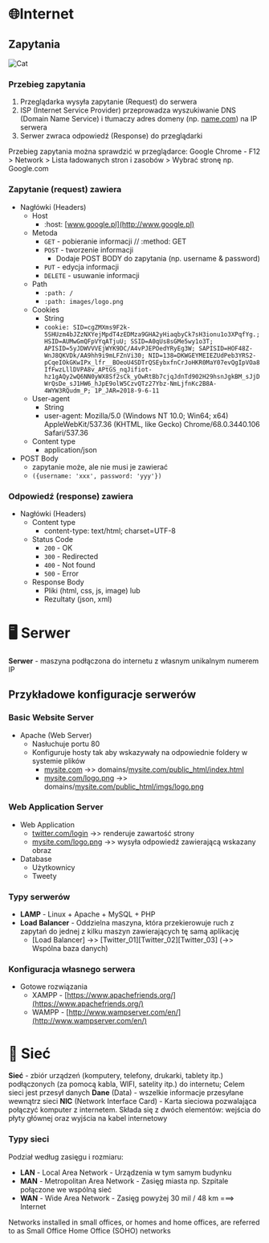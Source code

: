 # 🌐Internet

## Zapytania

![Cat](https://res.cloudinary.com/p1x3l0v4/image/upload/v1536228644/Education/net_architecture.png)

### Przebieg zapytania

1. Przeglądarka wysyła zapytanie (Request) do serwera
2. ISP (Internet Service Provider) przeprowadza wyszukiwanie DNS (Domain Name Service) i tłumaczy adres domeny (np. [name.com](http://name.com)) na IP serwera
3. Serwer zwraca odpowiedź (Response) do przeglądarki

Przebieg zapytania można sprawdzić w przeglądarce: Google Chrome - F12 > Network > Lista ładowanych stron i zasobów > Wybrać stronę np. Google.com

### Zapytanie (request) zawiera

* Nagłówki (Headers)
    * Host
        * :host: [www.google.pl](http://www.google.pl)
    * Metoda
        * `GET` \- pobieranie informacji // :method: GET
        * `POST` \- tworzenie informacji
            * Dodaje POST BODY do zapytania (np. username & password)
        * `PUT` \- edycja informacji
        * `DELETE` \- usuwanie informacji
    * Path
        * `:path: /`
        * `:path: images/logo.png`
    * Cookies
        * String
        * `cookie: SID=cgZMXms9F2k-5SHUzm4bJZzNXYejMpdT4zEDMza9GHA2yHiaqbyCk7sH3ionu1o3XPqfYg.; HSID=AUMwGmQFpVYqATjuU; SSID=A0qUs8sGMe5wy1o3T; APISID=5yJDWVVVEjWYK9DC/A4vPJEPOedYRyEg3W; SAPISID=HOF48Z-WnJ8QKVDk/AA9hh9i9mLFZnVi30; NID=138=DKWGEYMEIEZUdPeb3YRS2-pCqeIOkGKwIPx_lfr__BOeoU4SDTrQSEybxfnCrJoHKR0MaY07evQgIpVOa8IfFwzLllDVPA8v_APtGS_nqJifiot-hz1gAQy2wQ6NN0yWX8Sf2sCk_yOwRtBb7cjqJdnTd902H29hsnJgkBM_sJjDWrQsDe_sJ1HW6_hJpE9olW5CzvQTz27Ybz-NmLjfnKc2B8A-4WYW3RQudm_P; 1P_JAR=2018-9-6-11`
    * User-agent
        * String
        * user-agent: Mozilla/5.0 (Windows NT 10.0; Win64; x64) AppleWebKit/537.36 (KHTML, like Gecko) Chrome/68.0.3440.106 Safari/537.36
    * Content type
        * application/json
* POST Body
    * zapytanie może, ale nie musi je zawierać
    * `({username: 'xxx', password: 'yyy'})`

### Odpowiedź (response) zawiera

* Nagłówki (Headers)
    * Content type
        * content-type: text/html; charset=UTF-8
    * Status Code
        * `200` \- OK
        * `300` \- Redirected
        * `400` \- Not found
        * `500` \- Error
    * Response Body
        * Pliki (html, css, js, image) lub
        * Rezultaty (json, xml)

# 🖥️ Serwer

**Serwer** \- maszyna podłączona do internetu z własnym unikalnym numerem IP

## Przykładowe konfiguracje serwerów

### Basic Website Server

* Apache (Web Server)
    * Nasłuchuje portu 80
    * Konfiguruje hosty tak aby wskazywały na odpowiednie foldery w systemie plików
        * [mysite.com](http://mysite.com) ->> domains/[mysite.com/public_html/index.html](http://mysite.com/public_html/index.html)
        * [mysite.com/logo.png](http://mysite.com/logo.png) ->> domains/[mysite.com/public_html/imgs/logo.png](http://mysite.com/public_html/imgs/logo.png)

### Web Application Server

* Web Application
    * [twitter.com/login](http://twitter.com/login) ->> renderuje zawartość strony
    * [mysite.com/logo.png](http://mysite.com/logo.png) ->> wysyła odpowiedź zawierającą wskazany obraz
* Database
    * Użytkownicy
    * Tweety

### Typy serwerów

* **LAMP** \- Linux \+ Apache \+ MySQL \+ PHP
* **Load Balancer** \- Oddzielna maszyna\, która przekierowuje ruch z zapytań do jednej z kilku maszyn zawierających tę samą aplikację
    * \[Load Balancer\] \-\>\> \[Twitter\_01\]\[Twitter\_02\]\[Twitter\_03\] \(\-\>\> Wspólna baza danych\)

### Konfiguracja własnego serwera

* Gotowe rozwiązania
    * XAMPP - [https://www.apachefriends.org/](https://www.apachefriends.org/)
    * WAMPP - [http://www.wampserver.com/en/](http://www.wampserver.com/en/)

# 🔌 Sieć

**Sieć** \- zbiór urządzeń \(komputery\, telefony\, drukarki\, tablety itp\.\) podłączonych \(za pomocą kabla\, WIFI\, satelity itp\.\) do internetu; Celem sieci jest przesył danych
**Dane** (Data) - wszelkie informacje przesyłane wewnątrz sieci
**NIC** (Network Interface Card) - Karta sieciowa pozwalająca połączyć komputer z internetem. Składa się z dwóch elementów: wejścia do płyty głównej oraz wyjścia na kabel internetowy

### Typy sieci

Podział według zasięgu i rozmiaru:

* **LAN** \- Local Area Network \- Urządzenia w tym samym budynku
* **MAN** \- Metropolitan Area Network \- Zasięg miasta np\. Szpitale połączone we wspólną sieć
* **WAN** \- Wide Area Network \- Zasięg powyżej 30 mil / 48 km ===\> Internet

Networks installed in small offices, or homes and home offices, are referred to as Small Office Home Office (SOHO) networks
